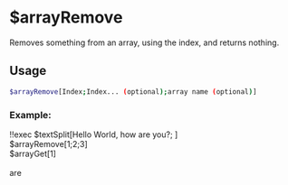 # $arrayRemove

Removes something from an array, using the index, and returns nothing.

## Usage

```bash
$arrayRemove[Index;Index... (optional);array name (optional)]
```

### Example:
<discord-messages>
          <discord-message :bot="false" role-color="#ffcc9a" author="Member">
        !!exec $textSplit[Hello World, how are you?; ]<br>$arrayRemove[1;2;3]<br>$arrayGet[1]<br><br>
          </discord-message>
          <discord-message :bot="true" role-color="#0099ff" author="Custom Command" avatar="https://media.discordapp.net/avatars/725721249652670555/781224f90c3b841ba5b40678e032f74a.webp">
        are
        </discord-message>
</discord-messages>